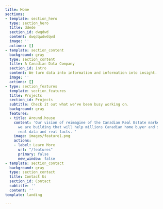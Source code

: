 ```yaml
---
title: Home
sections:
- template: section_hero
  type: section_hero
  title: ddede
  section_id: dwqdwd
  content: dwqdqwdwdqwd
  image: ''
  actions: []
- template: section_content
  background: gray
  type: section_content
  title: A Canadian Data Company
  section_id: intro
  content: We turn data into information and information into insight.
  image: ''
  actions: []
- type: section_features
  template: section_features
  title: Projects
  section_id: Projects
  subtitle: Check it out what we've been busy working on.
  background: gray
  features:
  - title: Around.house
    content: 'Our vision of reimagine of the Canadian Real Estate market. A tool that
      we are building that will help millions Canadian home buyer and seller with
      real data and real facts. '
    image: images/feature1.png
    actions:
    - label: Learn More
      url: "/features"
      primary: false
      new_window: false
- template: section_contact
  background: gray
  type: section_contact
  title: Contact Us
  section_id: Contact
  subtitle: ''
  content: ''
template: landing

---
```

